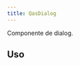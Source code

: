 ```yaml
---
title: QasDialog
---
```


Componente de dialog.

<doc-api file="dialog/QasDialog" name="QasDialog" />

## Uso

<doc-example file="QasDialog/Basic" title="Básico" />
